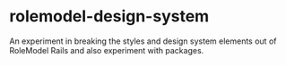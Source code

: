 # rolemodel-design-system
An experiment in breaking the styles and design system elements out of RoleModel Rails and also experiment with packages.
